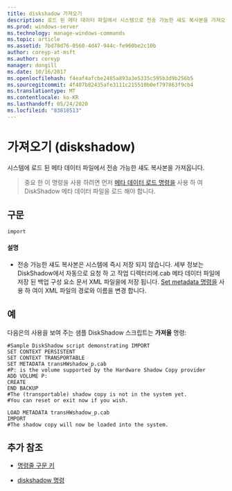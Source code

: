 ```yaml
---
title: diskshadow 가져오기
description: 로드 된 메타 데이터 파일에서 시스템으로 전송 가능한 섀도 복사본을 가져오는 가져오기 명령에 대 한 참조 항목입니다.
ms.prod: windows-server
ms.technology: manage-windows-commands
ms.topic: article
ms.assetid: 7bd78d76-0560-4d47-944c-fe960be2c10b
author: coreyp-at-msft
ms.author: coreyp
manager: dongill
ms.date: 10/16/2017
ms.openlocfilehash: f4eaf4afcbe2485a893a3e5335c595b3d9b256b5
ms.sourcegitcommit: 4f407b82435afe3111c215510b0ef797863f9cb4
ms.translationtype: MT
ms.contentlocale: ko-KR
ms.lasthandoff: 05/24/2020
ms.locfileid: "83818513"
---
```

# <a name="import-diskshadow"></a>가져오기 (diskshadow)

시스템에 로드 된 메타 데이터 파일에서 전송 가능한 섀도 복사본을 가져옵니다.

> 중요 한 이 명령을 사용 하려면 먼저 [메타 데이터 로드 명령을](load-metadata.md) 사용 하 여 DiskShadow 메타 데이터 파일을 로드 해야 합니다.

## <a name="syntax"></a>구문

```
import
```

#### <a name="remarks"></a>설명

- 전송 가능한 섀도 복사본은 시스템에 즉시 저장 되지 않습니다. 세부 정보는 DiskShadow에서 자동으로 요청 하 고 작업 디렉터리에.cab 메타 데이터 파일에 저장 된 백업 구성 요소 문서 XML 파일을에 저장 됩니다. [Set metadata 명령을](set-metadata.md) 사용 하 여이 XML 파일의 경로와 이름을 변경 합니다.

## <a name="examples"></a>예

다음은의 사용을 보여 주는 샘플 DiskShadow 스크립트는 **가져올** 명령:

```
#Sample DiskShadow script demonstrating IMPORT
SET CONTEXT PERSISTENT
SET CONTEXT TRANSPORTABLE
SET METADATA transHWshadow_p.cab
#P: is the volume supported by the Hardware Shadow Copy provider
ADD VOLUME P:
CREATE
END BACKUP
#The (transportable) shadow copy is not in the system yet.
#You can reset or exit now if you wish.

LOAD METADATA transHWshadow_p.cab
IMPORT
#The shadow copy will now be loaded into the system.
```

## <a name="additional-references"></a>추가 참조

- [명령줄 구문 키](command-line-syntax-key.md)

- [diskshadow 명령](diskshadow.md)